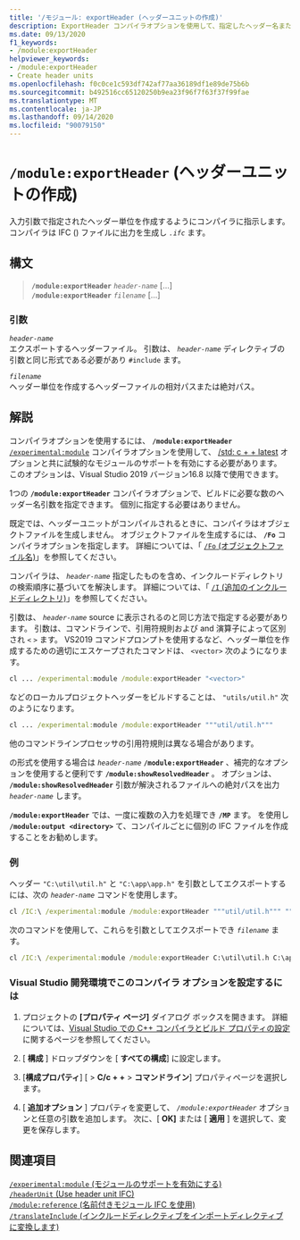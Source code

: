 ```yaml
---
title: '/モジュール: exportHeader (ヘッダーユニットの作成)'
description: ExportHeader コンパイラオプションを使用して、指定したヘッダー名またはインクルードファイルのモジュールヘッダー単位を作成します。
ms.date: 09/13/2020
f1_keywords:
- /module:exportHeader
helpviewer_keywords:
- /module:exportHeader
- Create header units
ms.openlocfilehash: f0c0ce1c593df742af77aa36189df1e89de75b6b
ms.sourcegitcommit: b492516cc65120250b9ea23f96f7f63f37f99fae
ms.translationtype: MT
ms.contentlocale: ja-JP
ms.lasthandoff: 09/14/2020
ms.locfileid: "90079150"
---
```

# <a name="moduleexportheader-create-header-units"></a>`/module:exportHeader` (ヘッダーユニットの作成)

入力引数で指定されたヘッダー単位を作成するようにコンパイラに指示します。 コンパイラは IFC () ファイルに出力を生成し *`.ifc`* ます。

## <a name="syntax"></a>構文

> **`/module:exportHeader`** *`header-name`* \[...]\
> **`/module:exportHeader`** *`filename`* \[...]

### <a name="arguments"></a>引数

*`header-name`*\
エクスポートするヘッダーファイル。 引数は、 *`header-name`* ディレクティブの引数と同じ形式である必要があり `#include` ます。

*`filename`*\
ヘッダー単位を作成するヘッダーファイルの相対パスまたは絶対パス。

## <a name="remarks"></a>解説

コンパイラオプションを使用するには、 **`/module:exportHeader`** [`/experimental:module`](experimental-module.md) コンパイラオプションを使用して、 [/std: c + + latest](std-specify-language-standard-version.md) オプションと共に試験的なモジュールのサポートを有効にする必要があります。 このオプションは、Visual Studio 2019 バージョン16.8 以降で使用できます。

1つの **`/module:exportHeader`** コンパイラオプションで、ビルドに必要な数のヘッダー名引数を指定できます。 個別に指定する必要はありません。

既定では、ヘッダーユニットがコンパイルされるときに、コンパイラはオブジェクトファイルを生成しません。 オブジェクトファイルを生成するには、 **`/Fo`** コンパイラオプションを指定します。 詳細については、「 [ `/Fo` (オブジェクトファイル名)](fo-object-file-name.md)」を参照してください。

コンパイラは、 *`header-name`* 指定したものを含め、インクルードディレクトリの検索順序に基づいてを解決します。 詳細については、「 [ `/I` (追加のインクルードディレクトリ)](i-additional-include-directories.md)」を参照してください。

引数は、 *`header-name`* source に表示されるのと同じ方法で指定する必要があります。 引数は、コマンドラインで、引用符規則および and 演算子によって区別され `<` `>` ます。 VS2019 コマンドプロンプトを使用するなど、ヘッダー単位を作成するための適切にエスケープされたコマンドは、 `<vector>` 次のようになります。

```cmd
cl ... /experimental:module /module:exportHeader "<vector>"
```

などのローカルプロジェクトヘッダーをビルドすることは、 `"utils/util.h"` 次のようになります。

```cmd
cl ... /experimental:module /module:exportHeader """util/util.h"""
```

他のコマンドラインプロセッサの引用符規則は異なる場合があります。

の形式を使用する場合は *`header-name`* **`/module:exportHeader`** 、補完的なオプションを使用すると便利です **`/module:showResolvedHeader`** 。 オプションは、 **`/module:showResolvedHeader`** 引数が解決されるファイルへの絶対パスを出力 *`header-name`* します。

**`/module:exportHeader`** では、一度に複数の入力を処理でき **`/MP`** ます。 を使用し **`/module:output <directory>`** て、コンパイルごとに個別の IFC ファイルを作成することをお勧めします。

### <a name="examples"></a>例

ヘッダー `"C:\util\util.h"` と `"C:\app\app.h"` を引数としてエクスポートするには、次の *`header-name`* コマンドを使用します。

```cmd
cl /IC:\ /experimental:module /module:exportHeader """util/util.h""" """app/app.h""" /FoC:\obj
```

次のコマンドを使用して、これらを引数としてエクスポートでき *`filename`* ます。

```cmd
cl /IC:\ /experimental:module /module:exportHeader C:\util\util.h C:\app\app.h /FoC:\obj
```

### <a name="to-set-this-compiler-option-in-the-visual-studio-development-environment"></a>Visual Studio 開発環境でこのコンパイラ オプションを設定するには

1. プロジェクトの **[プロパティ ページ]** ダイアログ ボックスを開きます。 詳細については、[Visual Studio での C++ コンパイラとビルド プロパティの設定](../working-with-project-properties.md)に関するページを参照してください。

1. [ **構成** ] ドロップダウンを [ **すべての構成**] に設定します。

1. [**構成プロパティ**] [  >  **C/c + +**  >  **コマンドライン**] プロパティページを選択します。

1. [ **追加オプション** ] プロパティを変更して、 *`/module:exportHeader`* オプションと任意の引数を追加します。 次に、[ **OK]** または [ **適用** ] を選択して、変更を保存します。

## <a name="see-also"></a>関連項目

[`/experimental:module` (モジュールのサポートを有効にする)](experimental-module.md)\
[`/headerUnit` (Use header unit IFC)](headerunit.md)\
[`/module:reference` (名前付きモジュール IFC を使用)](module-reference.md)\
[`/translateInclude` (インクルードディレクティブをインポートディレクティブに変換します)](translateinclude.md)
